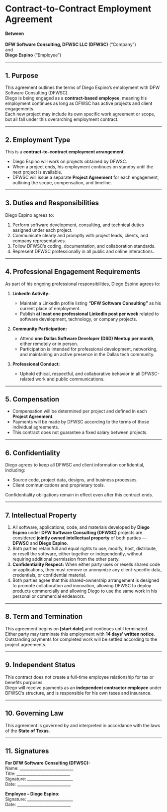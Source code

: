 # **Contract-to-Contract Employment Agreement**

#### Between

**DFW Software Consulting, DFWSC LLC (DFWSC)** (“Company”)  
and  
**Diego Espino** (“Employee”)

---

## 1. Purpose

This agreement outlines the terms of Diego Espino’s employment with DFW Software Consulting (DFWSC).  
Diego is being engaged as a **contract-based employee**, meaning his employment continues as long as DFWSC has active projects and client engagements.  
Each new project may include its own specific work agreement or scope, but all fall under this overarching employment contract.

---

## 2. Employment Type

This is a **contract-to-contract employment arrangement**.

* Diego Espino will work on projects obtained by DFWSC.  
* When a project ends, his employment continues on standby until the next project is available.  
* DFWSC will issue a separate **Project Agreement** for each engagement, outlining the scope, compensation, and timeline.

---

## 3. Duties and Responsibilities

Diego Espino agrees to:

1. Perform software development, consulting, and technical duties assigned under each project.  
2. Communicate clearly and promptly with project leads, clients, and company representatives.  
3. Follow DFWSC’s coding, documentation, and collaboration standards.  
4. Represent DFWSC professionally in all public and online interactions.

---

## 4. Professional Engagement Requirements

As part of his ongoing professional responsibilities, Diego Espino agrees to:

1. **LinkedIn Activity:**
   * Maintain a LinkedIn profile listing **“DFW Software Consulting”** as his current place of employment.
   * Publish **at least one professional LinkedIn post per week** related to software development, technology, or company projects.

2. **Community Participation:**
   * Attend **one Dallas Software Developer (DSD) Meetup per month**, either remotely or in person.
   * Participation is intended for professional development, networking, and maintaining an active presence in the Dallas tech community.

3. **Professional Conduct:**
   * Uphold ethical, respectful, and collaborative behavior in all DFWSC-related work and public communications.

---

## 5. Compensation

* Compensation will be determined per project and defined in each **Project Agreement**.  
* Payments will be made by DFWSC according to the terms of those individual agreements.  
* This contract does not guarantee a fixed salary between projects.

---

## 6. Confidentiality

Diego agrees to keep all DFWSC and client information confidential, including:

* Source code, project data, designs, and business processes.  
* Client communications and proprietary tools.  

Confidentiality obligations remain in effect even after this contract ends.

---

## 7. Intellectual Property

1. All software, applications, code, and materials developed by **Diego Espino** under **DFW Software Consulting (DFWSC)** projects are considered **jointly owned intellectual property** of both parties — **DFWSC** and **Diego Espino**.  
2. Both parties retain full and equal rights to use, modify, host, distribute, or resell the software, either together or independently, without requiring additional permission from the other party.  
3. **Confidentiality Respect:** When either party uses or resells shared code or applications, they must remove or anonymize any client-specific data, credentials, or confidential material.  
4. Both parties agree that this shared-ownership arrangement is designed to promote collaboration and innovation, allowing DFWSC to deploy products commercially and allowing Diego to use the same work in his personal or commercial endeavors.

---

## 8. Term and Termination

This agreement begins on **[start date]** and continues until terminated.  
Either party may terminate this employment with **14 days’ written notice**.  
Outstanding payments for completed work will be settled according to the project agreements.

---

## 9. Independent Status

This contract does not create a full-time employee relationship for tax or benefits purposes.  
Diego will receive payments as an **independent contractor employee** under DFWSC’s structure, and is responsible for his own taxes and insurance.

---

## 10. Governing Law

This agreement is governed by and interpreted in accordance with the laws of the **State of Texas**.

---

## 11. Signatures

**For DFW Software Consulting (DFWSC):**  
Name: ___________________________  
Title: ___________________________  
Signature: _______________________  
Date: ___________________________  

**Employee – Diego Espino:**  
Signature: _______________________  
Date: ___________________________
